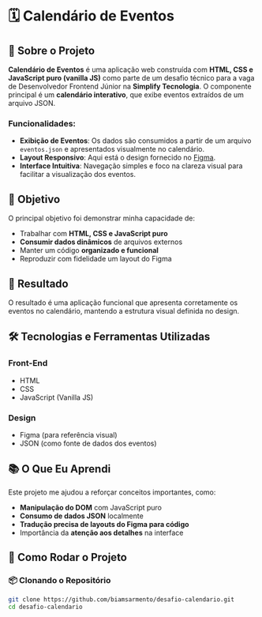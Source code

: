 # 🗓️ Calendário de Eventos

## 📖 Sobre o Projeto

**Calendário de Eventos** é uma aplicação web construída com **HTML, CSS e JavaScript puro (vanilla JS)** como parte de um desafio técnico para a vaga de Desenvolvedor Frontend Júnior na **Simplify Tecnologia**. O componente principal é um **calendário interativo**, que exibe eventos extraídos de um arquivo JSON.

### Funcionalidades:
- **Exibição de Eventos**: Os dados são consumidos a partir de um arquivo `eventos.json` e apresentados visualmente no calendário.  
- **Layout Responsivo**: Aqui está o design fornecido no [Figma](https://www.figma.com/design/imYbkhqGWDeSqTe7uYdhwH/Simplify-Tecnologia%3A-Desafio-T%C3%A9cnico---Desenvolvedor-Frontend-J%C3%BAnior?node-id=0-1&t=U33yR0AbOCMsNx8v-1).  
- **Interface Intuitiva**: Navegação simples e foco na clareza visual para facilitar a visualização dos eventos.  

## 🎯 Objetivo

O principal objetivo foi demonstrar minha capacidade de:
- Trabalhar com **HTML, CSS e JavaScript puro**
- **Consumir dados dinâmicos** de arquivos externos
- Manter um código **organizado e funcional**
- Reproduzir com fidelidade um layout do Figma

## 🚀 Resultado

O resultado é uma aplicação funcional que apresenta corretamente os eventos no calendário, mantendo a estrutura visual definida no design.  

## 🛠️ Tecnologias e Ferramentas Utilizadas

### **Front-End**
- HTML  
- CSS  
- JavaScript (Vanilla JS)  

### **Design**
- Figma (para referência visual)  
- JSON (como fonte de dados dos eventos)

## 📚 O Que Eu Aprendi

Este projeto me ajudou a reforçar conceitos importantes, como:
- **Manipulação do DOM** com JavaScript puro  
- **Consumo de dados JSON** localmente  
- **Tradução precisa de layouts do Figma para código**  
- Importância da **atenção aos detalhes** na interface

## 🔧 Como Rodar o Projeto

### 📦 Clonando o Repositório
```bash
git clone https://github.com/biamsarmento/desafio-calendario.git
cd desafio-calendario
